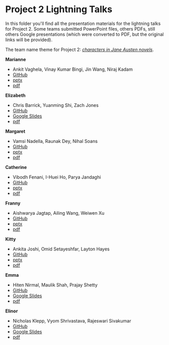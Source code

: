 # Project 2 Lightning Talks

In this folder you'll find all the presentation materials for the lightning
talks for Project 2. Some teams submitted PowerPoint files, others PDFs, still
others Google presentations (which were converted to PDF, but the original
links will be provided).

The team name theme for Project 2: [*characters in Jane Austen novels*](https://en.wikipedia.org/wiki/Category:Jane_Austen_characters).

**Marianne**
 - Ankit Vaghela, Vinay Kumar Bingi, Jin Wang, Niraj Kadam
 - [GitHub](https://github.com/dsp-uga/Team-Marianne-p2)
 - [pptx](marianne/marianne.pptx)
 - [pdf](marianne/marianne.pdf)

**Elizabeth**
 - Chris Barrick, Yuanming Shi, Zach Jones
 - [GitHub](https://github.com/dsp-uga/elizabeth)
 - [Google Slides](https://docs.google.com/presentation/d/1RK5mO6kkoU-Vq26ARwUEF5f0bPuvOjhdJvlGKD8hNLc/edit#slide=id.p)
 - [pdf](elizabeth/elizabeth.pdf)

**Margaret**
 - Vamsi Nadella, Raunak Dey, Nihal Soans
 - [GitHub](https://github.com/dsp-uga/Margaret)
 - [pptx](margaret/margaret.pptx)
 - [pdf](margaret/margaret.pdf)

**Catherine**
 - Vibodh Fenani, I-Huei Ho, Parya Jandaghi
 - [GitHub](https://github.com/dsp-uga/Catherine)
 - [pptx](catherine/Catherine.pptx)
 - [pdf](catherine/Catherine.pdf)

**Franny**
 - Aishwarya Jagtap, Ailing Wang, Weiwen Xu
 - [GitHub](https://github.com/dsp-uga/team-Franny-p2)
 - [pptx](franny/team-Franny-presentation.pptx)
 - [pdf](franny/team-Franny-presentation.pdf)

**Kitty**
 - Ankita Joshi, Omid Setayeshfar, Layton Hayes
 - [GitHub](https://github.com/dsp-uga/kitty-p2)
 - [pptx](kitty/kitty.pptx)
 - [pdf](kitty/kitty.pdf)

**Emma**
 - Hiten Nirmal, Maulik Shah, Prajay Shetty
 - [GitHub](https://github.com/dsp-uga/Emma-p2)
 - [Google Slides](https://docs.google.com/presentation/d/1eAbdkaQo30uwAD7_RhUNKQXgGu9l7JxGJH_3GzNpc0U/edit#slide=id.p)
 - [pdf](emma/EMMA.pdf)

**Elinor**
 - Nicholas Klepp, Vyom Shrivastava, Rajeswari Sivakumar
 - [GitHub](https://github.com/dsp-uga/elinor-p2)
 - [Google Slides](https://docs.google.com/presentation/d/1zRaLZaUufpYWMKpYwUHevVTHjrs4MWx2cBzl-bQIkmQ/edit#slide=id.gc6fa3c898_0_0)
 - [pdf](elinor/elinor.pdf)
